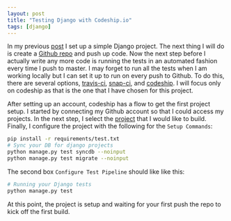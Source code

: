 ```yaml
---
layout: post
title: "Testing Django with Codeship.io"
tags: [django]
---
```


In my previous [post] I set up a simple Django project. The next thing I will
do is create a [Github repo] and push up code. Now the next step before I
actually write any more code is running the tests in an automated fashion every
time I push to master. I may forget to run all the tests when I am working
locally but I can set it up to run on every push to Github. To do this, there
are several options, [travis-ci], [snap-ci], and [codeship]. I will focus only
on codeship as that is the one that I have chosen for this project.

After setting up an account, codeship has a flow to get the first project
setup. I started by connecting my Github account so that I could access my
projects. In the next step, I select the [project] that I would like to build.
Finally, I configure the project with the following for the `Setup Commands`:

```bash
pip install -r requirements/test.txt
# Sync your DB for django projects
python manage.py test syncdb --noinput
python manage.py test migrate --noinput
```

The second box `Configure Test Pipeline` should like like this:

```bash
# Running your Django tests
python manage.py test
```

At this point, the project is setup and waiting for your first push the repo to
kick off the first build.

[post]: http://williamsbdev.com/posts/setting-up-django/
[Github repo]: https://github.com/williamsbdev/code-camp-api
[project]: https://github.com/code-camp-api
[travis-ci]: https://travis-ci.org/
[snap-ci]: https://snap-ci.com/
[codeship]: https://codeship.io

